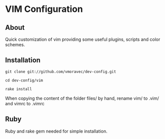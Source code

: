 VIM Configuration
=================
About
-----
Quick customization of vim providing some useful plugins, scripts and color schemes.

Installation
------------
`git clone git://github.com/vmoravec/dev-config.git`

`cd dev-config/vim`

`rake install`

When copying the content of the folder files/ by hand, rename vim/ to .vim/ and vimrc to .vimrc

Ruby
----
Ruby and rake gem needed for simple installation.



